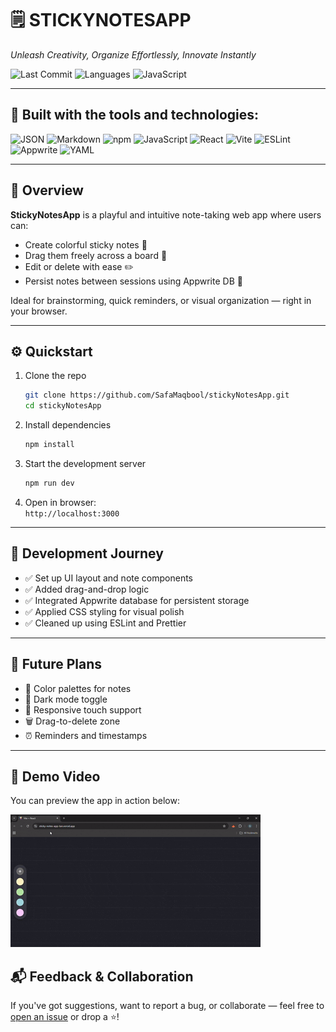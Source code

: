 # 🗒️ STICKYNOTESAPP

_Unleash Creativity, Organize Effortlessly, Innovate Instantly_

![Last Commit](https://img.shields.io/github/last-commit/SafaMaqbool/stickyNotesApp?color=blue&style=flat-square)
![Languages](https://img.shields.io/github/languages/count/SafaMaqbool/stickyNotesApp?style=flat-square)
![JavaScript](https://img.shields.io/github/languages/top/SafaMaqbool/stickyNotesApp?color=yellow&style=flat-square)

---

## 🚀 Built with the tools and technologies:

![JSON](https://img.shields.io/badge/format-JSON-informational?style=flat-square&logo=json)
![Markdown](https://img.shields.io/badge/docs-Markdown-black?style=flat-square&logo=markdown)
![npm](https://img.shields.io/badge/npm-%23CB3837.svg?style=flat-square&logo=npm&logoColor=white)
![JavaScript](https://img.shields.io/badge/JavaScript-F7DF1E.svg?style=flat-square&logo=javascript&logoColor=black)
![React](https://img.shields.io/badge/React-61DAFB.svg?style=flat-square&logo=react&logoColor=black)
![Vite](https://img.shields.io/badge/Vite-646CFF.svg?style=flat-square&logo=vite&logoColor=white)
![ESLint](https://img.shields.io/badge/ESLint-4B32C3?style=flat-square&logo=eslint&logoColor=white)
![Appwrite](https://img.shields.io/badge/Appwrite-F02E65?style=flat-square&logo=appwrite&logoColor=white)
![YAML](https://img.shields.io/badge/YAML-000000.svg?style=flat-square&logo=yaml&logoColor=white)

---

## 📌 Overview

**StickyNotesApp** is a playful and intuitive note-taking web app where users can:
- Create colorful sticky notes 📝
- Drag them freely across a board 🧲
- Edit or delete with ease ✏️
- Persist notes between sessions using Appwrite DB 💾

Ideal for brainstorming, quick reminders, or visual organization — right in your browser.

---

## ⚙️ Quickstart

1. Clone the repo  
   ```bash
   git clone https://github.com/SafaMaqbool/stickyNotesApp.git
   cd stickyNotesApp
   ```

2. Install dependencies  
   ```bash
   npm install
   ```

3. Start the development server  
   ```bash
   npm run dev
   ```

4. Open in browser:  
   `http://localhost:3000`

---

## 🧠 Development Journey

* ✅ Set up UI layout and note components
* ✅ Added drag-and-drop logic
* ✅ Integrated Appwrite database for persistent storage
* ✅ Applied CSS styling for visual polish
* ✅ Cleaned up using ESLint and Prettier

---

## 🌈 Future Plans

* 🎨 Color palettes for notes
* 🌙 Dark mode toggle
* 📱 Responsive touch support
* 🗑️ Drag-to-delete zone
* ⏰ Reminders and timestamps

---

## 🎥 Demo Video

You can preview the app in action below:

![Sticky Notes Demo](./assets/Vite%20React%20-%20Google%20Chrome%202025-07-04%2021-11-52.gif)



## 📬 Feedback & Collaboration

If you've got suggestions, want to report a bug, or collaborate — feel free to [open an issue](https://github.com/SafaMaqbool/stickyNotesApp/issues) or drop a ⭐!
